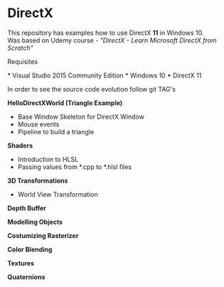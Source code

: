 # DirectX


<p>This repository has examples how to use DirectX <b>11</b> in Windows 10. <br/>
Was based on Udemy course - <i>"DirectX - Learn Microsoft DirectX from Scratch"</i>
</p>

<p>Requisites</p>
* Visual Studio 2015 Community Edition
* Windows 10
* DirectX 11

<p>In order to see the source code evolution follow git TAG's</p>

<b>HelloDirectXWorld (Triangle Example)</b>
* Base Window Skeleton for DirectX Window
* Mouse events
* Pipeline to build a triangle  

<b>Shaders</b>
* Introduction to HLSL
* Passing values from *.cpp to *.hlsl files


<b>3D Transformations</b>
* World View Transformation

<b>Depth Buffer</b>

<b>Modelling Objects</b>

<b>Costumizing Rasterizer</b>

<b>Color Blending</b>

<b>Textures</b>

<b>Quaternions</b>